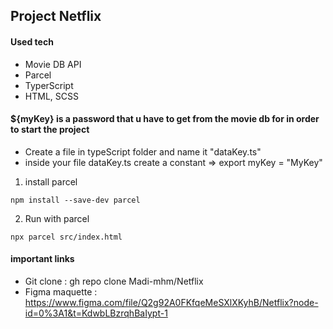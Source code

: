## Project Netflix


#### Used tech 
- Movie DB API
- Parcel
- TyperScript
- HTML, SCSS


#### ${myKey} is a password that u have to get from the movie db for in order to start the project
- Create a file in typeScript folder and name it "dataKey.ts" 
- inside your file dataKey.ts create a constant =>  export myKey = "MyKey"

1. install parcel 
``` 
npm install --save-dev parcel
```
2. Run with parcel
```
npx parcel src/index.html
```

#### important links

- Git clone : gh repo clone Madi-mhm/Netflix
- Figma maquette : https://www.figma.com/file/Q2g92A0FKfqeMeSXlXKyhB/Netflix?node-id=0%3A1&t=KdwbLBzrqhBaIypt-1




